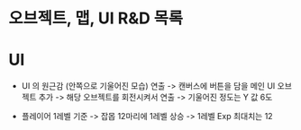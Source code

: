 # 오브젝트, 맵, UI R&D 목록




# UI
 - UI 의 원근감 (안쪽으로 기울어진 모습) 연출 ->
    캔버스에 버튼을 담을 메인 UI 오브젝트 추가 -> 해당 오브젝트를 회전시켜서 연출 ->
    기울어진 정도는 Y 값 6도

 - 플레이어 1레벨 기준 -> 잡몹 12마리에 1레벨 상승 ->
    1레벨 Exp 최대치는 12
    




